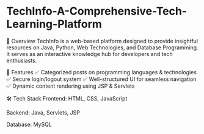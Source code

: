 # TechInfo-A-Comprehensive-Tech-Learning-Platform

📌 Overview
TechInfo is a web-based platform designed to provide insightful resources on Java, Python, Web Technologies, and Database Programming. It serves as an interactive knowledge hub for developers and tech enthusiasts.

🚀 Features
✅ Categorized posts on programming languages & technologies
✅ Secure login/logout system
✅ Well-structured UI for seamless navigation
✅ Dynamic content rendering using JSP & Servlets

🛠️ Tech Stack
Frontend: HTML, CSS, JavaScript

Backend: Java, Servlets, JSP

Database: MySQL

